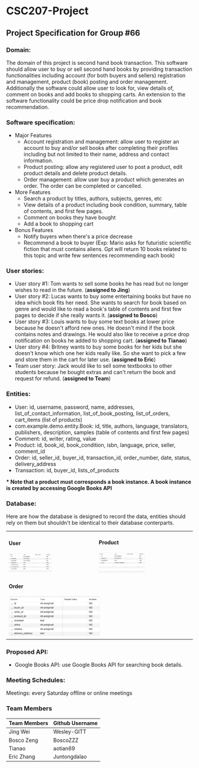 # CSC207-Project

## Project Specification for Group #66

### Domain:
The domain of this project is second hand book transaction. This software should allow user to buy or sell second hand books by providing transaction functionalities including account (for both buyers and sellers) registration and management, product (book) posting and order management. Additionally the software could allow user to look for, view details of, comment on books and add books to shopping carts. An extension to the software functionality could be price drop notification and book recommendation.

### Software specification:
+ Major Features
  - Account registration and management: allow user to register an account to buy and/or sell books after completing their profiles including but not limited to their name, address and contact information.
  - Product posting: allow any registered user to post a product, edit product details and delete product details.
  - Order management: allow user buy a product which generates an order. The order can be completed or cancelled.
+ More Features
  - Search a product by titles, authors, subjects, genres, etc
  - View details of a product including book condition, summary, table of contents, and first few pages.
  - Comment on books they have bought
  - Add a book to shopping cart
+ Bonus Features
  - Notify buyers when there's a price decrease
  - Recommend a book to buyer (Exp: Mario asks for futuristic scientific fiction that must contains aliens. Gpt will return 10 books related to this topic and write few sentences recommending each book)

### User stories:
- User story #1: Tom wants to sell some books he has read but no longer wishes to read in the future. (**assigned to Jing**)
- User story #2: Lucas wants to buy some entertaining books but have no idea which book fits her need. She wants to search for book  based on genre and would like to read a book's table of contents and first few pages to decide if she really wants it. (**assigned to Bosco**)
- User story #3: Louis wants to buy some text books at lower price because he doesn't afford new ones. He doesn't mind if the book contains notes and drawings. He would also like to receive a price drop notification on books he added to shopping cart. (**assigned to Tianao**)
- User story #4: Britney wants to buy some books for her kids but she doesn't know which one her kids really like. So she want to pick a few and store them in the cart for later use. (**assigned to Eric**)
- Team user story: Jack would like to sell some textbooks to other students because he bought extras and can't return the book and request for refund. (**assigned to Team**)
### Entities:
- User: id, username, password, name, addresses, list_of_contact_information, list_of_book_posting, list_of_orders, cart_items (list of products)
- com.example.demo.entity.Book: id, title, authors, language, translators, publishers, description, samples (table of contents and first few pages)
- Comment: id, writer, rating, value
- Product: id, book_id, book_condition, isbn, language, price, seller, comment_id
- Order: id, seller_id, buyer_id, transaction_id, order_number, date, status, delivery_address
- Transaction: id, buyer_id, lists_of_products

**\* Note that a product must corresponds a book instance. A book instance is created by accessing Google Books API**

### Database:
Here are how the database is designed to record the data, entities should rely on them but shouldn't be identical to their database conterparts.

<table>
  <tbody>
    <tr>
      <td>
        <h4>User</h4>
        <img src='image/user.png' style='max-width: 50%' alt="user"/>
      </td>
      <td>
        <h4>Product</h4>
        <img src='image/product.png' style='max-width: 50%' alt="product"/>
      </td>
    </tr>
    <tr>
      <td colspan="2">
        <h4>Order</h4>
        <img src='image/order.png' style='max-width: 50%' alt="order"/>
      </td>
    </tr>
  </tbody>
</table>

### Proposed API:
- Google Books API: use Google Books API for searching book details.

### Meeting Schedules:
Meetings: every Saturday offline or online meetings

### Team Members
| Team Members | Github Username |
|--------------|-----------------|
| Jing Wei     | Wesley-GITT     |
| Bosco Zeng   | BoscoZZZ        |
| Tianao       | aotian69        |
| Eric Zhang   | Juntongdalao    |
